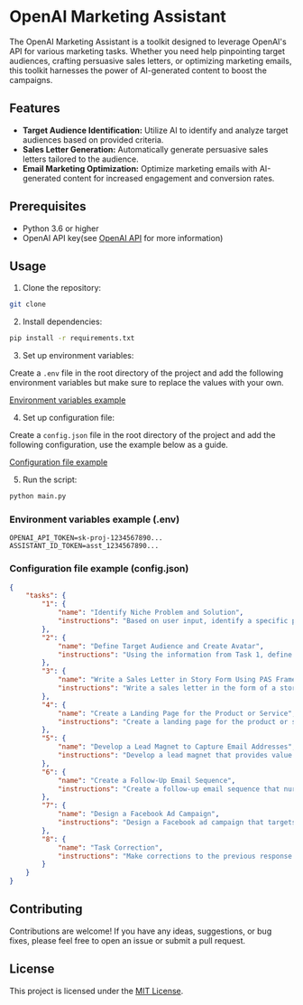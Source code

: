 # OpenAI Marketing Assistant

The OpenAI Marketing Assistant is a toolkit designed to leverage OpenAI's API for various marketing tasks. Whether you need help pinpointing target audiences, crafting persuasive sales letters, or optimizing marketing emails, this toolkit harnesses the power of AI-generated content to boost the campaigns.

## Features

- **Target Audience Identification:** Utilize AI to identify and analyze target audiences based on provided criteria.
- **Sales Letter Generation:** Automatically generate persuasive sales letters tailored to the audience.
- **Email Marketing Optimization:** Optimize marketing emails with AI-generated content for increased engagement and conversion rates.

## Prerequisites

- Python 3.6 or higher
- OpenAI API key(see [OpenAI API](https://beta.openai.com/signup/) for more information)

## Usage

1. Clone the repository:

```bash
git clone
```

2. Install dependencies:

```bash
pip install -r requirements.txt
```

3. Set up environment variables:

Create a `.env` file in the root directory of the project and add the following environment variables but make sure to replace the values with your own.

[Environment variables example](#environment-variables-example-env)


4. Set up configuration file:

Create a `config.json` file in the root directory of the project and add the following configuration, use the example below as a guide.

[Configuration file example](#configuration-file-example-configjson)


5. Run the script:

```bash
python main.py
```

### Environment variables example (.env)

```env
OPENAI_API_TOKEN=sk-proj-1234567890...
ASSISTANT_ID_TOKEN=asst_1234567890...
```

### Configuration file example (config.json)

```json
{
    "tasks": {
        "1": {
            "name": "Identify Niche Problem and Solution",
            "instructions": "Based on user input, identify a specific problem within a niche and propose a solution that product or service addresses. Provide a brief description of both the problem and how the product or service can solve it."
        },
        "2": {
            "name": "Define Target Audience and Create Avatar",
            "instructions": "Using the information from Task 1, define the target audience and create a detailed avatar. Include demographics, psychographics, and any other relevant details."
        },
        "3": {
            "name": "Write a Sales Letter in Story Form Using PAS Framework",
            "instructions": "Write a sales letter in the form of a story using the Problem-Agitate-Solution (PAS) framework. The story should address the problem identified in Tasks 1 and 2 and demonstrate how the product or service can provide a solution."
        },
        "4": {
            "name": "Create a Landing Page for the Product or Service",
            "instructions": "Create a landing page for the product or service that includes a headline, subheadline, call-to-action, and any other relevant information. The landing page should be designed to convert visitors into leads or customers."
        },
        "5": {
            "name": "Develop a Lead Magnet to Capture Email Addresses",
            "instructions": "Develop a lead magnet that provides value to the target audience and captures email addresses. The lead magnet should be related to the product or service and encourage visitors to sign up for more information."
        },
        "6": {
            "name": "Create a Follow-Up Email Sequence",
            "instructions": "Create a follow-up email sequence that nurtures leads and encourages them to take the desired action. The sequence should include a series of emails that provide value, build trust, and address objections."
        },
        "7": {
            "name": "Design a Facebook Ad Campaign",
            "instructions": "Design a Facebook ad campaign that targets the defined audience and drives traffic to the landing page. The campaign should include ad copy, images, and targeting options that are relevant to the target audience."
        },
        "8": {
            "name": "Task Correction",
            "instructions": "Make corrections to the previous response based on user input"
        }
    }
}
```

## Contributing

Contributions are welcome! If you have any ideas, suggestions, or bug fixes, please feel free to open an issue or submit a pull request.

## License

This project is licensed under the [MIT License](LICENSE).

